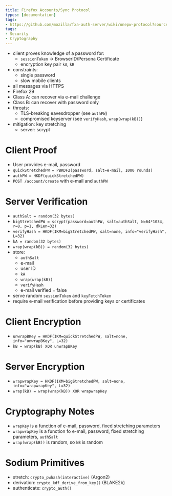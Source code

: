 ```yaml
---
title: Firefox Accounts/Sync Protocol
types: [documentation]
tags:
- https://github.com/mozilla/fxa-auth-server/wiki/onepw-protocol?source=post_page
tags:
- Security
- Cryptography
---
```


- client proves knowledge of a password for:
  - `sessionToken` -> BrowserID/Persona Certificate
  - encryption key pair `kA`, `kB`
- constraints:
  - single password
  - slow mobile clients
- all messages via HTTPS
- Firefox 29
- Class A: can recover via e-mail challenge
- Class B: can recover with password only
- threats:
  - TLS-breaking eavesdropper (see `authPW`)
  - compromised keyserver (see `verifyHash`, `wrap(wrap(kB))`)
- mitigation: key stretching
  - server: scrypt

# Client Proof
- User provides e-mail, password
- `quickStretchedPW = PBKDF2(password, salt=e-mail, 1000 rounds)`
- `authPW = HKDF(quickStretchedPW)`
- `POST /account/create` with e-mail and `authPW`

# Server Verification
- `authSalt = random(32 bytes)`
- `bigStretchedPW = scrypt(password=authPW, salt=authSalt, N=64*1034, r=8, p=1, dkLen=32)`
- `verifyHash = HKDF(IKM=bigStretchedPW, salt=none, info="verifyHash", L=32)`
- `kA = random(32 bytes)`
- `wrap(wrap(kB)) = random(32 bytes)`
- store:
  - `authSalt`
  - e-mail
  - user ID
  - `kA`
  - `wrap(wrap(kB))`
  - `verifyHash`
  - e-mail verified = false
- serve random `sessionToken` and `keyFetchToken`
- require e-mail verification before providing keys or certificates

# Client Encryption
- `unwrapBKey = HKDF(IKM=quickStretchedPW, salt=none, info="unwrapBKey", L=32)`
- `kB = wrap(kB) XOR unwrapBKey`

# Server Encryption
- `wrapwrapKey = HKDF(IKM=bigStretchedPW, salt=none, info="wrapwrapKey", L=32)`
- `wrap(kB) = wrap(wrap(kB)) XOR wrapwrapKey`

# Cryptography Notes
- `wrapKey` is a function of e-mail, password, fixed stretching parameters
- `wrapwrapKey` is a function fo e-mail, password, fixed stretching parameters, `authSalt`
- `wrap(wrap(kB))` is random, so `kB` is random

# Sodium Primitives
- stretch: `crypto_pwhash(interactive)` (Argon2)
- derivation: `crypto_kdf_derive_from_key()` (BLAKE2b)
- authenticate: `crypto_auth()`
